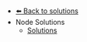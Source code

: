 - [⬅️ Back to solutions](../README.md)
- Node   Solutions
  - [Solutions](./Solutions.md "Solutions")
